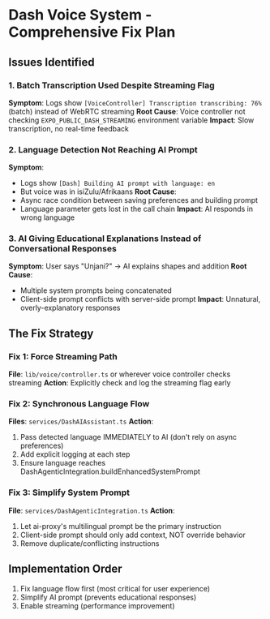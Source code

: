 # Dash Voice System - Comprehensive Fix Plan

## Issues Identified

### 1. Batch Transcription Used Despite Streaming Flag
**Symptom**: Logs show `[VoiceController] Transcription transcribing: 76%` (batch) instead of WebRTC streaming
**Root Cause**: Voice controller not checking `EXPO_PUBLIC_DASH_STREAMING` environment variable
**Impact**: Slow transcription, no real-time feedback

### 2. Language Detection Not Reaching AI Prompt
**Symptom**: 
- Logs show `[Dash] Building AI prompt with language: en` 
- But voice was in isiZulu/Afrikaans
**Root Cause**: 
- Async race condition between saving preferences and building prompt
- Language parameter gets lost in the call chain
**Impact**: AI responds in wrong language

### 3. AI Giving Educational Explanations Instead of Conversational Responses
**Symptom**: User says "Unjani?" → AI explains shapes and addition
**Root Cause**: 
- Multiple system prompts being concatenated
- Client-side prompt conflicts with server-side prompt
**Impact**: Unnatural, overly-explanatory responses

## The Fix Strategy

### Fix 1: Force Streaming Path
**File**: `lib/voice/controller.ts` or wherever voice controller checks streaming
**Action**: Explicitly check and log the streaming flag early

### Fix 2: Synchronous Language Flow
**Files**: `services/DashAIAssistant.ts`
**Action**: 
1. Pass detected language IMMEDIATELY to AI (don't rely on async preferences)
2. Add explicit logging at each step
3. Ensure language reaches DashAgenticIntegration.buildEnhancedSystemPrompt

### Fix 3: Simplify System Prompt
**File**: `services/DashAgenticIntegration.ts`
**Action**: 
1. Let ai-proxy's multilingual prompt be the primary instruction
2. Client-side prompt should only add context, NOT override behavior
3. Remove duplicate/conflicting instructions

## Implementation Order
1. Fix language flow first (most critical for user experience)
2. Simplify AI prompt (prevents educational responses)
3. Enable streaming (performance improvement)
